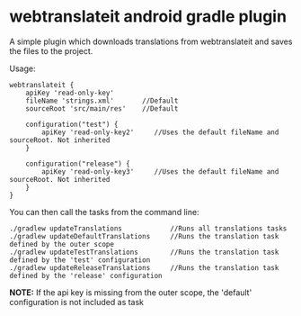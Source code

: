 # webtranslateit android gradle plugin

A simple plugin which downloads translations from webtranslateit and saves the files to the project.

Usage:
```
webtranslateit {
    apiKey 'read-only-key'
    fileName 'strings.xml'       //Default
    sourceRoot 'src/main/res'    //Default

    configuration("test") {
        apiKey 'read-only-key2'     //Uses the default fileName and sourceRoot. Not inherited
    }

    configuration("release") {
        apiKey 'read-only-key3'     //Uses the default fileName and sourceRoot. Not inherited
    }
}
```

You can then call the tasks from the command line:
```
./gradlew updateTranslations            //Runs all translations tasks
./gradlew updateDefaultTranslations     //Runs the translation task defined by the outer scope
./gradlew updateTestTranslations        //Runs the translation task defined by the 'test' configuration
./gradlew updateReleaseTranslations     //Runs the translation task defined by the 'release' configuration
```

**NOTE:** If the api key is missing from the outer scope, the 'default' configuration is not included as task 